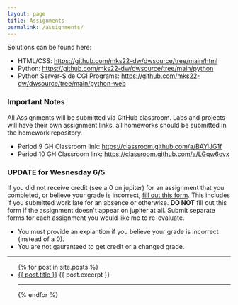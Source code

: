 ```yaml
---
layout: page
title: Assignments
permalink: /assignments/
---
```



Solutions can be found here:
- HTML/CSS: <https://github.com/mks22-dw/dwsource/tree/main/html>
- Python: <https://github.com/mks22-dw/dwsource/tree/main/python>
- Python Server-Side CGI Programs: <https://github.com/mks22-dw/dwsource/tree/main/python-web>

### Important Notes

All Assignments will be submitted via GitHub classroom. Labs and projects will have their own assignment links, all homeworks should be submitted in the homework repository.
- Period 9 GH Classroom link: <https://classroom.github.com/a/BAYiJG1f>
- Period 10 GH Classroom link: <https://classroom.github.com/a/LGqw6ovx>

### UPDATE for Wesnesday 6/5
If you did not receive credit (see a 0 on jupiter) for an assignment that you completed, or believe your grade is incorrect, [fill out this form](https://forms.gle/nivnrRh5vguJG5fT8). This includes if you submitted work late for an absence or otherwise. __DO NOT__ fill out this form if the assignment doesn't appear on jupiter at all. Submit separate forms for each assignment you would like me to re-evaluate.
- You must provide an explantion if you believe your grade is incorrect (instead of a 0).
- You are not gauranteed to get credit or a changed grade.
<hr>

<ul>
  {% for post in site.posts %}
    <li>
        <a class="assignment_link" href="{{ site.url }}{{ site.baseurl }}{{ post.url }}">{{ post.title }}</a>
          {{ post.excerpt }}
      <hr>
    </li>
  {% endfor %}
</ul>
